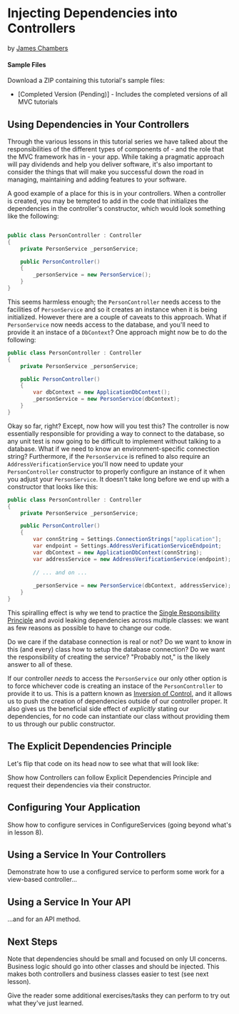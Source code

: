 # Injecting Dependencies into Controllers
by [James Chambers](http://jameschambers.com)

#### Sample Files
Download a ZIP containing this tutorial's sample files:
- [Completed Version (Pending)] - Includes the completed versions of all MVC tutorials

## Using Dependencies in Your Controllers
Through the various lessons in this tutorial series we have talked about the responsibilities of the different types of components of - and the role that the MVC framework has in - your app. While taking a pragmatic approach will pay dividends and help you deliver software, it's also important to consider the things that will make you successful down the road in managing, maintaining and adding features to your software.

A good example of a place for this is in your controllers. When a controller is created, you may be tempted to add in the code that initializes the dependencies in the controller's constructor, which would look something like the following:

```c#

public class PersonController : Controller
{
    private PersonService _personService;

    public PersonController()
    {
        _personService = new PersonService();
    }
}
``` 

This seems harmless enough; the `PersonController` needs access to the facilities of `PersonService` and so it creates an instance when it is being initialized. However there are a couple of caveats to this approach.  What if `PersonService` now needs access to the database, and you'll need to provide it an instace of a `DbContext`?  One approach might now be to do the following:

```c#
public class PersonController : Controller
{
    private PersonService _personService;

    public PersonController()
    {
        var dbContext = new ApplicationDbContext();
        _personService = new PersonService(dbContext);
    }
}
```  

Okay so far, right? Except, now how will you test this? The controller is now essentially responsible for providing a way to connect to the database, so any unit test is now going to be difficult to implement without talking to a database. What if we need to know an environment-specific connection string?  Furthermore, if the `PersonService` is  refined to also require an `AddressVerificationService` you'll now need to update your `PersonController` constructor to properly configure an instance of it when you adjust your `PersonService`. It doesn't take long before we end up with a constructor that looks like this:

```c#
public class PersonController : Controller
{
    private PersonService _personService;

    public PersonController()
    {
        var connString = Settings.ConnectionStrings["application"];
        var endpoint = Settings.AddressVerificationServiceEndpoint;
        var dbContext = new ApplicationDbContext(connString);
        var addressService = new AddressVerificationService(endpoint);
        
        // ... and on ...
        
        _personService = new PersonService(dbContext, addressService);
    }
}
```  

This spiralling effect is why we tend to practice the [Single Responsibility Principle](https://en.wikipedia.org/wiki/Single_responsibility_principle) and avoid leaking dependencies across multiple classes: we want as few reasons as possible to have to change our code. 

Do we care if the database connection is real or not? Do we want to know in this (and every) class how to setup the database connection? Do we want the responsibility of creating the service? "Probably not," is the likely answer to all of these.

If our controller _needs_ to access the `PersonService` our only other option is to force whichever code is creating an instace of the `PersonController` to provide it to us. This is a pattern known as [Inversion of Control](https://en.wikipedia.org/wiki/Inversion_of_control), and it allows us to push the creation of dependencies outside of our controller proper.  It also gives us the beneficial side effect of _explicitly_ stating our dependencies, for no code can instantiate our class without providing them to us through our public constructor.  

## The Explicit Dependencies Principle 
Let's flip that code on its head now to see what that will look like:



Show how Controllers can follow Explicit Dependencies Principle and request their dependencies via their constructor.

## Configuring Your Application
Show how to configure services in ConfigureServices (going beyond what's in lesson 8).

## Using a Service In Your Controllers
Demonstrate how to use a configured service to perform some work for a view-based controller...

## Using a Service In Your API
...and for an API method.

## Next Steps
Note that dependencies should be small and focused on only UI concerns. Business logic should go into other classes and should be injected. This makes both controllers and business classes easier to test (see next lesson).

Give the reader some additional exercises/tasks they can perform to try out what they've just learned.